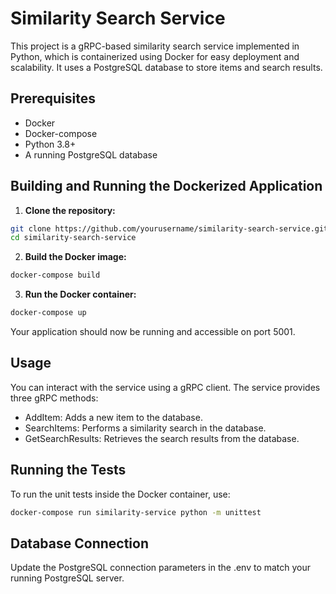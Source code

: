 # Similarity Search Service

This project is a gRPC-based similarity search service implemented in Python, which is containerized using Docker for easy deployment and scalability. It uses a PostgreSQL database to store items and search results.

## Prerequisites

-   Docker
-   Docker-compose
-   Python 3.8+
-   A running PostgreSQL database

## Building and Running the Dockerized Application

1. **Clone the repository:**

```bash
git clone https://github.com/yourusername/similarity-search-service.git
cd similarity-search-service
```

2. **Build the Docker image:**

```bash
docker-compose build
```

3. **Run the Docker container:**

```bash
docker-compose up
```

Your application should now be running and accessible on port 5001.

## Usage

You can interact with the service using a gRPC client. The service provides three gRPC methods:

-   AddItem: Adds a new item to the database.
-   SearchItems: Performs a similarity search in the database.
-   GetSearchResults: Retrieves the search results from the database.

## Running the Tests

To run the unit tests inside the Docker container, use:

```bash
docker-compose run similarity-service python -m unittest
```

## Database Connection

Update the PostgreSQL connection parameters in the .env to match your running PostgreSQL server.
